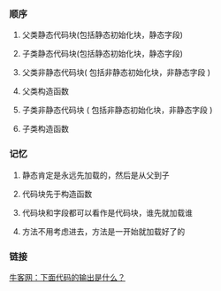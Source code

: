 ### 顺序

1. 父类静态代码块(包括静态初始化块，静态字段)

2. 子类静态代码块(包括静态初始化块，静态字段)
3. 父类非静态代码块( 包括非静态初始化块，非静态字段 )
4. 父类构造函数
5. 子类非静态代码块 ( 包括非静态初始化块，非静态字段 )
6. 子类构造函数


### 记忆

1. 静态肯定是永远先加载的，然后是从父到子

2. 代码块先于构造函数
3. 代码块和字段都可以看作是代码块，谁先就加载谁
4. 方法不用考虑进去，方法是一开始就加载好了的

### 链接

[牛客网：下面代码的输出是什么？](https://www.nowcoder.com/profile/289195457/myFollowings/detail/8477390?&headNav=www)